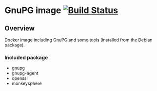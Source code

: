 # GnuPG image [![Build Status](https://travis-matrix-badges.herokuapp.com/repos/olbat/dockerfiles/branches/master/1)](https://travis-ci.org/olbat/dockerfiles)

## Overview
Docker image including GnuPG and some tools (installed from the Debian package).

### Included package
* gnupg
* gnupg-agent
* openssl
* monkeysphere
